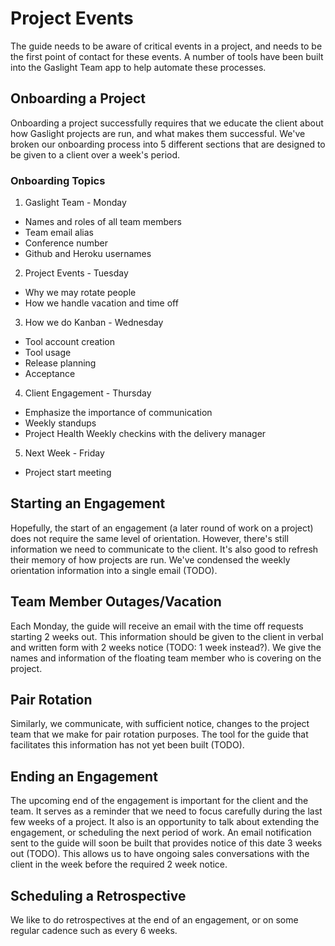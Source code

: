 # Project Events

The guide needs to be aware of critical events in a project, and needs to be the first point of contact for these events. A number of tools have been built into the Gaslight Team app to help automate these processes.

## Onboarding a Project

Onboarding a project successfully requires that we educate the client about how Gaslight projects are run, and what makes them successful. We've broken our onboarding process into 5 different sections that are designed to be given to a client over a week's period.

### Onboarding Topics

1. Gaslight Team - Monday
  * Names and roles of all team members
  * Team email alias
  * Conference number
  * Github and Heroku usernames
2. Project Events - Tuesday
  * Why we may rotate people
  * How we handle vacation and time off
3. How we do Kanban - Wednesday
  * Tool account creation
  * Tool usage
  * Release planning
  * Acceptance
4. Client Engagement - Thursday
  * Emphasize the importance of communication
  * Weekly standups
  * Project Health
    Weekly checkins with the delivery manager
5. Next Week - Friday
  * Project start meeting

## Starting an Engagement

Hopefully, the start of an engagement (a later round of work on a project) does not require the same level of orientation. However, there's still information we need to communicate to the client. It's also good to refresh their memory of how projects are run. We've condensed the weekly orientation information into a single email (TODO).

## Team Member Outages/Vacation

Each Monday, the guide will receive an email with the time off requests starting 2 weeks out. This information should be given to the client in verbal and written form with 2 weeks notice (TODO: 1 week instead?). We  give the names and information of the floating team member who is covering on the project.

## Pair Rotation

Similarly, we communicate, with sufficient notice, changes to the project team that we make for pair rotation purposes. The tool for the guide that facilitates this information has not yet been built (TODO).

## Ending an Engagement

The upcoming end of the engagement is important for the client and the team. It serves as a reminder that we need to focus carefully during the last few weeks of a project. It also is an opportunity to talk about extending the engagement, or scheduling the next period of work. An email notification sent to the guide will soon be built that provides notice of this date 3 weeks out (TODO). This allows us to have ongoing sales conversations with the client in the week before the required 2 week notice.

## Scheduling a Retrospective

We like to do retrospectives at the end of an engagement, or on some regular cadence such as every 6 weeks.
